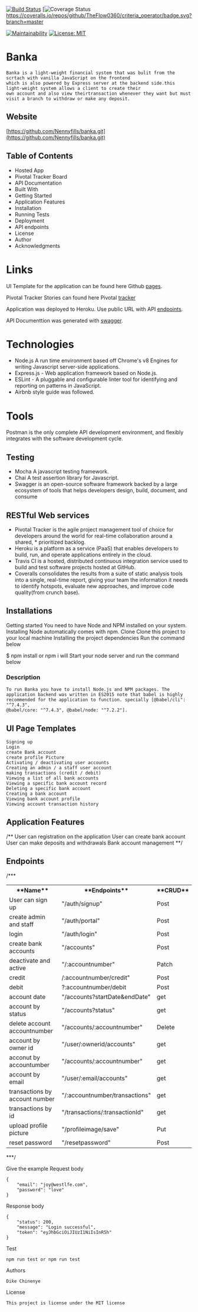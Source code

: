 [![Build Status](https://travis-ci.org/Nennyfills/banka.svg?branch=develop)](https://travis-ci.org/Nennyfills/banka)
[![Coverage Status](https://coveralls.io/repos/github/Nennyfills/banka/badge.svg?branch=develop)
https://coveralls.io/repos/github/TheFlow0360/criteria_operator/badge.svg?branch=master

[![Maintainability](https://api.codeclimate.com/v1/badges/5ff27e94e53e0f0c3fd7/maintainability)](https://codeclimate.com/github/Nennyfills/banka/maintainability) [![License: MIT](https://img.shields.io/badge/License-MIT-yellow.svg)](https://opensource.org/licenses/MIT)

# Banka

    Banka is a light-weight financial system that was bulit from the scrtach with vanilla JavaScript on the frontend 
    which is also powered by Express server at the backend side.this light-weight system allows a client to create their
    own account and also view theirtransaction whenever they want but must visit a branch to withdraw or make any deposit.

## Website

[https://github.com/Nennyfills/banka.git](https://github.com/Nennyfills/banka.git)

## Table of Contents

*   Hosted App
*   Pivotal Tracker Board
*   API Documentation
*   Built With
*   Getting Started
*   Application Features
*   Installation
*   Running Tests
*   Deployment
*   API endpoints
*   License
*   Author
*   Acknowledgments

# Links

UI Template for the application can be found here Github [pages](https://nennyfills.github.io/banka/).

Pivotal Tracker Stories can found here Pivotal [tracker](https://www.pivotaltracker.com/n/projects/2320187)

Application was deployed to Heroku. Use public URL with API [endpoints](https://banka-nenny.herokuapp.com/).

API Documenttion was generated with <a href="https://app.swaggerhub.com/apis-docs/Nennyfills/banka/1.0.0">swagger</a>.

# Technologies

*   Node.js A run time environment based off Chrome's v8 Engines for writing Javascript server-side applications.
*   Express.js - Web application framework based on Node.js.
*   ESLint - A pluggable and configurable linter tool for identifying and reporting on patterns in JavaScript.
*   Airbnb style guide was followed.

# Tools

Postman is the only complete API development environment, and flexibly integrates with the software development cycle.

## Testing

*   Mocha A javascript testing framework.
*   Chai A test assertion library for Javascript.
*   Swagger is an open-source software framework backed by a large ecosystem of tools that helps developers design, build, document, and consume

## RESTful Web services

*   Pivotal Tracker is the agile project management tool of choice for developers around the world for real-time collaboration around a shared, * prioritized backlog.
*   Heroku is a platform as a service (PaaS) that enables developers to build, run, and operate applications entirely in the cloud.
*   Travis CI is a hosted, distributed continuous integration service used to build and test software projects hosted at GitHub.
*   Coveralls consolidates the results from a suite of static analysis tools into a single, real-time report, giving your team the information it needs to identify hotspots, evaluate new approaches, and improve code quality(from crunch base).

## Installations

Getting started You need to have Node and NPM installed on your system. Installing Node automatically comes with npm. Clone Clone this project to your local machine Installing the project dependencies Run the command below

$ npm install or npm i will Start your node server and run the command below

### Description

    To run Banka you have to install Node.js and NPM packages. The application backend was written in ES2015 note that babel is highly recommended for the application to function. specially [@babel/cli": "^7.4.3",
    @babel/core: "^7.4.3", @babel/node: "^7.2.2"].

## UI Page Templates

    Signing up
    Login
    create Bank account 
    create profile Picture
    Activating / deactivating user accounts
    Creating an admin / a staff user account
    making transactions (credit / debit)
    Viewing a list of all bank accounts
    Viewing a specific bank account record
    Deleting a specific bank account
    Creating a bank account
    Viewing bank account profile
    Viewing account transaction history

## Application Features

/** User can registration on the application User can create bank account User can make deposits and withdrawals Bank account management **/

## Endpoints

/***

<table class="tg">

<tbody>

<tr>

<th class="tg-yw4l">**Name**</th>

<th class="tg-yw4l">**Endpoints**</th>

<th class="tg-yw4l">**CRUD**</th>

</tr>

<tr>

<td class="tg-yw4l">User can sign up</td>

<td class="tg-yw4l">"/auth/signup"</td>

<td class="tg-yw4l">Post</td>

</tr>

<tr>

<td class="tg-yw4l">create admin and staff</td>

<td class="tg-yw4l">"/auth/portal"</td>

<td class="tg-yw4l">Post</td>

</tr>

<tr>

<td class="tg-yw4l">login</td>

<td class="tg-yw4l">"/auth/login"</td>

<td class="tg-yw4l">Post</td>

</tr>

<tr>

<td class="tg-yw4l">create bank accounts</td>

<td class="tg-yw4l">"/accounts"</td>

<td class="tg-yw4l">Post</td>

</tr>

<tr>

<td class="tg-yw4l">deactivate and active</td>

<td class="tg-yw4l">"/:accountnumber"</td>

<td class="tg-yw4l">Patch</td>

</tr>

<tr>

<td class="tg-yw4l">credit</td>

<td class="tg-yw4l">/:accountnumber/credit"</td>

<td class="tg-yw4l">Post</td>

</tr>

<tr>

<td class="tg-yw4l">debit</td>

<td class="tg-yw4l">?:accountnumber/debit</td>

<td class="tg-yw4l">Post</td>

</tr>

<tr>

<td class="tg-yw4l">account date</td>

<td class="tg-yw4l">"/accounts?startDate&endDate"</td>

<td class="tg-yw4l">get</td>

</tr>

<tr>

<td class="tg-yw4l">account by status</td>

<td class="tg-yw4l">"/accounts?status"</td>

<td class="tg-yw4l">get</td>

</tr>

<tr>

<td class="tg-yw4l">delete account accountnumber</td>

<td class="tg-yw4l">"/accounts/:accountnumber"</td>

<td class="tg-yw4l">Delete</td>

</tr>

<tr>

<td class="tg-yw4l">account by owner id</td>

<td class="tg-yw4l">"/user/:ownerid/accounts"</td>

<td class="tg-yw4l">get</td>

</tr>
<tr>

<td class="tg-yw4l">acconut by accountumber</td>

<td class="tg-yw4l">"/accounts/:accountnumber"</td>

<td class="tg-yw4l">get</td>

</tr>

<tr>

<td class="tg-yw4l">account by email</td>

<td class="tg-yw4l">"/user/:email/accounts"</td>

<td class="tg-yw4l">get</td>

</tr>

<tr>

<td class="tg-yw4l">transactions by account number</td>

<td class="tg-yw4l">"/:accountnumber/transactions"</td>

<td class="tg-yw4l">get</td>

</tr>

<tr>

<td class="tg-yw4l">transactions by id</td>

<td class="tg-yw4l">"/transactions/:transactionId"</td>

<td class="tg-yw4l">get</td>

</tr>
<tr>

<td class="tg-yw4l">upload profile picture</td>

<td class="tg-yw4l">"/profileimage/save"</td>

<td class="tg-yw4l">Put</td>

</tr>

<tr>

<td class="tg-yw4l">reset password</td>

<td class="tg-yw4l">"/resetpassword"</td>

<td class="tg-yw4l">Post</td>

</tr>

</tbody>

</table>

***/

Give the example Request body

    {
    	"email": "joy@westlfe.com",
    	"password": "love"
    }

Response body

    {
        "status": 200,
        "message": "Login successful",
        "token": "eyJhbGciOiJIUzI1NiIsInR5h"
    }

Test

    npm run test or npm run test

Authors

    Dike Chinenye 

License

    This project is license under the MIT license
